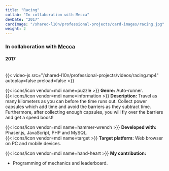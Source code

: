 ```yaml
---
title: "Racing"
collab: "In collaboration with Mecca"
devDate: "2017"
cardImage: "/shared-l10n/professional-projects/card-images/racing.jpg"
weight: 2
---
```


### In collaboration with [Mecca](https://meccanimation.com/)
#### 2017
\
{{< video-js src="/shared-l10n/professional-projects/videos/racing.mp4" autoplay=false preload=false >}}

{{< icons/icon vendor=mdi name=puzzle >}} **Genre:** Auto-runner.\
{{< icons/icon vendor=mdi name=information >}} **Description:**
Travel as many kilometers as you can before the time runs out.
Collect power capsules which add time and avoid the barriers as they subtract time.
Furthermore, after collecting enough capsules, you will fly over the barriers and get a speed boost!

{{< icons/icon vendor=mdi name=hammer-wrench >}} **Developed with:** Phaser.js, JavaScript, PHP and MySQL.\
{{< icons/icon vendor=mdi name=target >}} **Target platform:** Web browser on PC and mobile devices.

{{< icons/icon vendor=mdi name=hand-heart >}} **My contribution:**
* Programming of mechanics and leaderboard.
